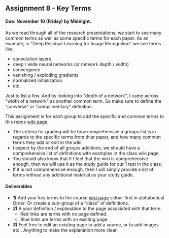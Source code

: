 ## Assignment 8 - Key Terms
#### Due: November 10 (Friday) by Midnight.

As we read through all of the research presentations, we start to see many common terms as well as some specific terms 
for each paper. As an example, in "Deep Residual Learning for Image Recognition" we see terms like:

- convolution layers
- deep / wide neural networks (or network depth / width)
- convergance
- vanishing / exploding gradients
- normalized initialization
- etc.

Just to list a few. And by looking into "depth of a network", I came across "width of a network" as another common term. So make sure to define the "converse" or "complimentary" definition. 

This assignment is for each group to add the specific and common terms to this repos [wiki page](https://github.com/rugbyprof/5443-Data-Mining/wiki).

- The criteria for grading will be how comprehensive a groups list is in regards to the specific terms from thier paper, and how many common terms they add or edit in the wiki.
- I expect by the end of all groups additions, we should have a comprehensive list of definitions with examples in the class wiki page.
- You should also know that if I feel that the wiki is comprehensive enough, then we will use it as the study guide for our 1 test in the class. 
- If it is not comprehensive enough, then I will simply provide a list of terms without any additional material as your study guide.


#### Deliverables

- ***1)*** Add your key terms to the course [wiki page](https://github.com/rugbyprof/5443-Data-Mining/wiki) sidbar first in alphabetical Order. Or create a sub-group of a "class" of definitions.
- ***2)*** A your definition / explanation to the page associated with that term.
    - Red links are terms with no page defined.
    - Blue links are terms with an existing page.
- ***3)*** Feel free to edit an existing page to add a source, or to add images etc.. Anything to make the explanation more clear. 
